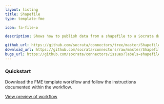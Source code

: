```yaml
---
layout: listing
title: Shapefile
type: template-fme

icon: fa-file-o

description: Shows how to publish data from a shapefile to a Socrata dataset, including optionally filtering by geometry type.

github_url: https://github.com/socrata/connectors/tree/master/Shapefile%20to%20Socrata
download_url: https://github.com/socrata/connectors/raw/master/Shapefile%20to%20Socrata/Shapefile%20to%20Socrata.fmwt
bugs_url: https://github.com/socrata/connectors/issues?labels=shapefile&state=open
---
```


### Quickstart

Download the FME template workflow and follow the instructions documented within the workflow.

[View preview of workflow](https://github.com/socrata/connectors/blob/master/Shapefile%20to%20Socrata/img/shapefile_to_socrata_preview.png)